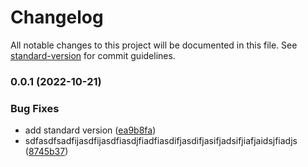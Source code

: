 # Changelog

All notable changes to this project will be documented in this file. See [standard-version](https://github.com/conventional-changelog/standard-version) for commit guidelines.

### 0.0.1 (2022-10-21)


### Bug Fixes

* add standard version ([ea9b8fa](https://github.com/JuanDedica2001/poc-client/commit/ea9b8faccdeb6d209c0f20686b4e44ab2cb22683))
* sdfasdfsadfijasdfijasdfiasdjfiadfiasdifjasdifjasifjadsifjiafjaidsjfiadjs ([8745b37](https://github.com/JuanDedica2001/poc-client/commit/8745b373b0414e694b0e264d4a06ac770c885311))
